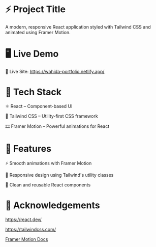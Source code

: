 # ⚡ Project Title
A modern, responsive React application styled with Tailwind CSS and animated using Framer Motion.

# 🖥️ Live Demo
🔗 Live Site: https://wahida-portfolio.netlify.app/

# 🚀 Tech Stack
⚛️ React – Component-based UI

🎨 Tailwind CSS – Utility-first CSS framework

🎞️ Framer Motion – Powerful animations for React

# 🧩 Features
⚡ Smooth animations with Framer Motion

📱 Responsive design using Tailwind's utility classes

🧼 Clean and reusable React components

# 🙏 Acknowledgements

https://react.dev/

https://tailwindcss.com/

[Framer Motion Docs](https://motion.dev/)
